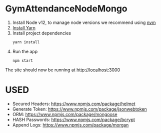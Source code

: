 # GymAttendanceNodeMongo
1. Install Node v12, to manage node versions we recommend using [nvm](https://github.com/nvm-sh/nvm)
2. [Install Yarn](https://classic.yarnpkg.com/en/docs/install/)
4. Install project dependencies
    ```
    yarn install
    ```
4. Run the app
    ```
    npm start
    ```

The site should now be running at <http://localhost:3000>

# USED

- Secured Headers: https://www.npmjs.com/package/helmet
- Generate Token: https://www.npmjs.com/package/jsonwebtoken
- ORM: https://www.npmjs.com/package/mongoose
- HASH Passwords: https://www.npmjs.com/package/bcrypt
- Append Logs: https://www.npmjs.com/package/morgan



